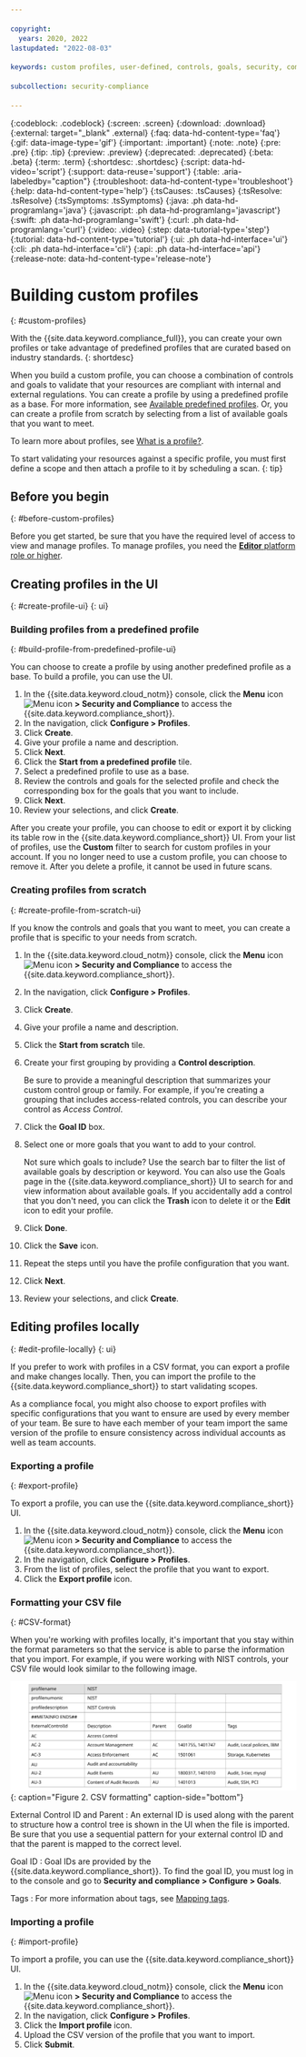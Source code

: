 ```yaml
---

copyright:
  years: 2020, 2022
lastupdated: "2022-08-03"

keywords: custom profiles, user-defined, controls, goals, security, compliance

subcollection: security-compliance

---
```


{:codeblock: .codeblock}
{:screen: .screen}
{:download: .download}
{:external: target="_blank" .external}
{:faq: data-hd-content-type='faq'}
{:gif: data-image-type='gif'}
{:important: .important}
{:note: .note}
{:pre: .pre}
{:tip: .tip}
{:preview: .preview}
{:deprecated: .deprecated}
{:beta: .beta}
{:term: .term}
{:shortdesc: .shortdesc}
{:script: data-hd-video='script'}
{:support: data-reuse='support'}
{:table: .aria-labeledby="caption"}
{:troubleshoot: data-hd-content-type='troubleshoot'}
{:help: data-hd-content-type='help'}
{:tsCauses: .tsCauses}
{:tsResolve: .tsResolve}
{:tsSymptoms: .tsSymptoms}
{:java: .ph data-hd-programlang='java'}
{:javascript: .ph data-hd-programlang='javascript'}
{:swift: .ph data-hd-programlang='swift'}
{:curl: .ph data-hd-programlang='curl'}
{:video: .video}
{:step: data-tutorial-type='step'}
{:tutorial: data-hd-content-type='tutorial'}
{:ui: .ph data-hd-interface='ui'}
{:cli: .ph data-hd-interface='cli'}
{:api: .ph data-hd-interface='api'}
{:release-note: data-hd-content-type='release-note'}


# Building custom profiles
{: #custom-profiles}

With the {{site.data.keyword.compliance_full}}, you can create your own profiles or take advantage of predefined profiles that are curated based on industry standards.
{: shortdesc}

When you build a custom profile, you can choose a combination of controls and goals to validate that your resources are compliant with internal and external regulations. You can create a profile by using a predefined profile as a base. For more information, see [Available predefined profiles](/docs/security-compliance?topic=security-compliance-predefined-profiles). Or, you can create a profile from scratch by selecting from a list of available goals that you want to meet.

To learn more about profiles, see [What is a profile?](/docs/security-compliance?topic=security-compliance-profiles).

To start validating your resources against a specific profile, you must first define a scope and then attach a profile to it by scheduling a scan.
{: tip}

## Before you begin
{: #before-custom-profiles}

Before you get started, be sure that you have the required level of access to view and manage profiles. To manage profiles, you need the [**Editor** platform role or higher](/docs/security-compliance?topic=security-compliance-access-management).


## Creating profiles in the UI
{: #create-profile-ui}
{: ui}

### Building profiles from a predefined profile
{: #build-profile-from-predefined-profile-ui}

You can choose to create a profile by using another predefined profile as a base. To build a profile, you can use the UI.

1. In the {{site.data.keyword.cloud_notm}} console, click the **Menu** icon ![Menu icon](../icons/icon_hamburger.svg) **> Security and Compliance** to access the {{site.data.keyword.compliance_short}}.
2. In the navigation, click **Configure > Profiles**. 
3. Click **Create**.
4. Give your profile a name and description.
5. Click **Next**.
6. Click the **Start from a predefined profile** tile.
7. Select a predefined profile to use as a base.
8. Review the controls and goals for the selected profile and check the corresponding box for the goals that you want to include.
9.  Click **Next**.
10. Review your selections, and click **Create**.
    
After you create your profile, you can choose to edit or export it by clicking its table row in the {{site.data.keyword.compliance_short}} UI. From your list of profiles, use the **Custom** filter to search for custom profiles in your account. If you no longer need to use a custom profile, you can choose to remove it. After you delete a profile, it cannot be used in future scans.

### Creating profiles from scratch
{: #create-profile-from-scratch-ui}

If you know the controls and goals that you want to meet, you can create a profile that is specific to your needs from scratch.

1. In the {{site.data.keyword.cloud_notm}} console, click the **Menu** icon ![Menu icon](../icons/icon_hamburger.svg) **> Security and Compliance** to access the {{site.data.keyword.compliance_short}}.
2. In the navigation, click **Configure > Profiles**. 
3. Click **Create**.
4. Give your profile a name and description.
5. Click the **Start from scratch** tile.
6. Create your first grouping by providing a **Control description**.

   Be sure to provide a meaningful description that summarizes your custom control group or family. For example, if you're creating a grouping that includes access-related controls, you can describe your control as _Access Control_.

7. Click the **Goal ID** box.
8. Select one or more goals that you want to add to your control.

   Not sure which goals to include? Use the search bar to filter the list of available goals by description or keyword. You can also use the Goals page in the {{site.data.keyword.compliance_short}} UI to search for and view information about available goals. If you accidentally add a control that you don't need, you can click the **Trash** icon to delete it or the **Edit** icon to edit your profile.

9. Click **Done**.
10. Click the **Save** icon.
11. Repeat the steps until you have the profile configuration that you want.
12. Click **Next**.
13. Review your selections, and click **Create**.



## Editing profiles locally
{: #edit-profile-locally}
{: ui}

If you prefer to work with profiles in a CSV format, you can export a profile and make changes locally. Then, you can import the profile to the {{site.data.keyword.compliance_short}} to start validating scopes.

As a compliance focal, you might also choose to export profiles with specific configurations that you want to ensure are used by every member of your team. Be sure to have each member of your team import the same version of the profile to ensure consistency across individual accounts as well as team accounts.

### Exporting a profile
{: #export-profile}

To export a profile, you can use the {{site.data.keyword.compliance_short}} UI.

1. In the {{site.data.keyword.cloud_notm}} console, click the **Menu** icon ![Menu icon](../icons/icon_hamburger.svg) **> Security and Compliance** to access the {{site.data.keyword.compliance_short}}.
2. In the navigation, click **Configure > Profiles**. 
3. From the list of profiles, select the profile that you want to export.
4. Click the **Export profile** icon.

### Formatting your CSV file
{: #CSV-format}

When you're working with profiles locally, it's important that you stay within the format parameters so that the service is able to parse the information that you import. For example, if you were working with NIST controls, your CSV file would look similar to the following image.

![This image shows an example of how your CSV file might be formatted when you work with profiles locally. The information in the image is explained in further detail in the surrounding text.](images/csv-nist.svg){: caption="Figure 2. CSV formatting" caption-side="bottom"}

External Control ID and Parent
:   An external ID is used along with the parent to structure how a control tree is shown in the UI when the file is imported. Be sure that you use a sequential pattern for your external control ID and that the parent is mapped to the correct level.

Goal ID
:   Goal IDs are provided by the {{site.data.keyword.compliance_short}}. To find the goal ID, you must log in to the console and go to **Security and compliance > Configure > Goals**.

Tags
:   For more information about tags, see [Mapping tags](/docs/security-compliance?topic=security-compliance-tags).


### Importing a profile
{: #import-profile}

To import a profile, you can use the {{site.data.keyword.compliance_short}} UI.

1. In the {{site.data.keyword.cloud_notm}} console, click the **Menu** icon ![Menu icon](../icons/icon_hamburger.svg) **> Security and Compliance** to access the {{site.data.keyword.compliance_short}}.
2. In the navigation, click **Configure > Profiles**. 
3. Click the **Import profile** icon.
4. Upload the CSV version of the profile that you want to import.
5. Click **Submit**.


